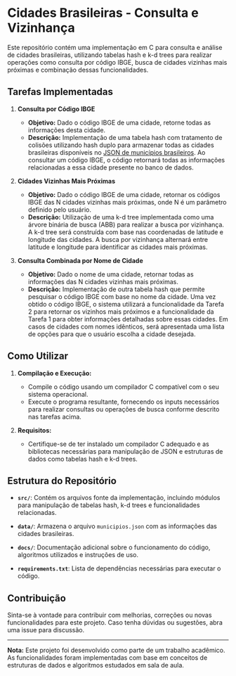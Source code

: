 # Cidades Brasileiras - Consulta e Vizinhança

Este repositório contém uma implementação em C para consulta e análise de cidades brasileiras, utilizando tabelas hash e k-d trees para realizar operações como consulta por código IBGE, busca de cidades vizinhas mais próximas e combinação dessas funcionalidades.

## Tarefas Implementadas

1. **Consulta por Código IBGE**
   - **Objetivo:** Dado o código IBGE de uma cidade, retorne todas as informações desta cidade.
   - **Descrição:** Implementação de uma tabela hash com tratamento de colisões utilizando hash duplo para armazenar todas as cidades brasileiras disponíveis no [JSON de municípios brasileiros](https://github.com/kelvins/municipios-brasileiros/blob/main/json/municipios.json). Ao consultar um código IBGE, o código retornará todas as informações relacionadas a essa cidade presente no banco de dados.

2. **Cidades Vizinhas Mais Próximas**
   - **Objetivo:** Dado o código IBGE de uma cidade, retornar os códigos IBGE das N cidades vizinhas mais próximas, onde N é um parâmetro definido pelo usuário.
   - **Descrição:** Utilização de uma k-d tree implementada como uma árvore binária de busca (ABB) para realizar a busca por vizinhança. A k-d tree será construída com base nas coordenadas de latitude e longitude das cidades. A busca por vizinhança alternará entre latitude e longitude para identificar as cidades mais próximas.

3. **Consulta Combinada por Nome de Cidade**
   - **Objetivo:** Dado o nome de uma cidade, retornar todas as informações das N cidades vizinhas mais próximas.
   - **Descrição:** Implementação de outra tabela hash que permite pesquisar o código IBGE com base no nome da cidade. Uma vez obtido o código IBGE, o sistema utilizará a funcionalidade da Tarefa 2 para retornar os vizinhos mais próximos e a funcionalidade da Tarefa 1 para obter informações detalhadas sobre essas cidades. Em casos de cidades com nomes idênticos, será apresentada uma lista de opções para que o usuário escolha a cidade desejada.

## Como Utilizar

1. **Compilação e Execução:**
   - Compile o código usando um compilador C compatível com o seu sistema operacional.
   - Execute o programa resultante, fornecendo os inputs necessários para realizar consultas ou operações de busca conforme descrito nas tarefas acima.

2. **Requisitos:**
   - Certifique-se de ter instalado um compilador C adequado e as bibliotecas necessárias para manipulação de JSON e estruturas de dados como tabelas hash e k-d trees.

## Estrutura do Repositório

- **`src/`**: Contém os arquivos fonte da implementação, incluindo módulos para manipulação de tabelas hash, k-d trees e funcionalidades relacionadas.
  
- **`data/`**: Armazena o arquivo `municipios.json` com as informações das cidades brasileiras.

- **`docs/`**: Documentação adicional sobre o funcionamento do código, algoritmos utilizados e instruções de uso.

- **`requirements.txt`**: Lista de dependências necessárias para executar o código.

## Contribuição

Sinta-se à vontade para contribuir com melhorias, correções ou novas funcionalidades para este projeto. Caso tenha dúvidas ou sugestões, abra uma issue para discussão.

---

**Nota:** Este projeto foi desenvolvido como parte de um trabalho acadêmico. As funcionalidades foram implementadas com base em conceitos de estruturas de dados e algoritmos estudados em sala de aula.

